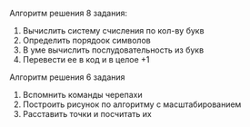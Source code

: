Алгоритм решения 8 задания:
1. Вычислить систему счисления по кол-ву букв
2. Определить порядоок символов
3. В уме вычислить послудовательность из букв
4.  Перевести ее в код и в целое +1

Алгоритм решения 6 задания
1. Вспомнить команды черепахи
2. Построить рисунок по алгоритму с масштабированием 
3. Расставить точки и посчитать их 
